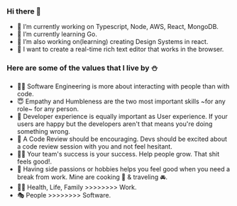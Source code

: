 ### Hi there 👋

- 🔭 I’m currently working on Typescript, Node, AWS, React, MongoDB.
- 🌱 I’m currently learning Go.
- 👯 I’m also working on(learning) creating Design Systems in react.
- 🤔 I want to create a real-time rich text editor that works in the browser.

### Here are some of the values that I live by ⛄️

- 👨🏻 Software Engineering is more about interacting with people than with code.
- 😇 Empathy and Humbleness are the two most important skills ~for any role~ for any person.
- 👀 Developer experience is equally important as User experience. If your users are happy but the developers aren't that means you're doing something wrong.
- 🧐 A Code Review should be encouraging. Devs should be excited about a code review session with you and not feel hesitant.
- 💪🏻 Your team's success is your success. Help people grow. That shit feels good!.
- 🍜 Having side passions or hobbies helps you feel good when you need a break from work. Mine are cooking 🍪 & traveling 🚘.
- 🏃🏻 Health, Life, Family >>>>>>>> Work.
- 🎭 People >>>>>>>> Software.
